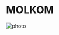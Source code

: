 # MOLKOM

![photo](https://user-images.githubusercontent.com/50653942/100339510-01dcce00-2feb-11eb-8e5e-340ad2743210.PNG)

